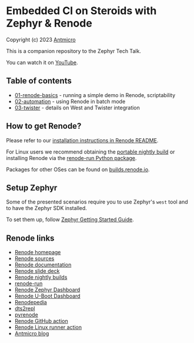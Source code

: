 # Embedded CI on Steroids with Zephyr & Renode

Copyright (c) 2023 [Antmicro](https://www.antmicro.com)

This is a companion repository to the Zephyr Tech Talk.

You can watch it on [YouTube](https://www.youtube.com/watch?v=hBODmrYUzV0).
## Table of contents

* [01-renode-basics](01-renode-basics) - running a simple demo in Renode, scriptability
* [02-automation](02-automation) - using Renode in batch mode
* [03-twister](03-twister) - details on West and Twister integration


## How to get Renode?

Please refer to our [installation instructions in Renode README](https://github.com/renode/renode/#installation).

For Linux users we recommend obtaining the [portable nightly build](https://builds.renode.io/renode-latest.linux-portable.tar.gz) or installing Renode via the [renode-run Python package](https://github.com/antmicro/renode-run).

Packages for other OSes can be found on [builds.renode.io](https://builds.renode.io/).

## Setup Zephyr

Some of the presented scenarios require you to use Zephyr's ``west`` tool and to have the Zephyr SDK installed.

To set them up, follow [Zephyr Getting Started Guide](https://docs.zephyrproject.org/latest/develop/getting_started/index.html).

## Renode links

* [Renode homepage](https://renode.io)
* [Renode sources](https://github.com/renode/renode)
* [Renode documentation](https://docs.renode.io)
* [Renode slide deck](https://about.renode.io)
* [Renode nightly builds](https://builds.renode.io)
* [renode-run](https://github.com/antmicro/renode-run)
* [Renode Zephyr Dashboard](https://zephyr-dashboard.renode.io/)
* [Renode U-Boot Dashboard](https://u-boot-dashboard.renode.io/)
* [Renodepedia](https://renodepedia.renode.io/)
* [dts2repl](https://github.com/antmicro/dts2repl)
* [pyrenode](https://github.com/antmicro/pyrenode)
* [Renode GitHub action](https://github.com/antmicro/renode-test-action)
* [Renode Linux runner action](https://github.com/antmicro/renode-linux-runner-action/)
* [Antmicro blog](https://antmicro.com/blog/)
